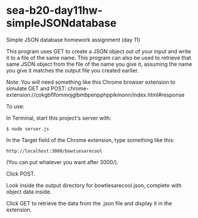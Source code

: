 sea-b20-day11hw-simpleJSONdatabase
==================================

Simple JSON database homework assignment (day 11)

This program uses GET to create a JSON object out of your input and write it to a file of the same name. This program can also be used to retrieve that same JSON object from the file of the name you give it, assuming the name you give it matches the output file you created earlier. 

Note: You will need something like this Chrome browser extension to simulate GET and POST: chrome-extension://cokgbflfommojglbmbpenpphppikmonn/index.html#response

To use:

In Terminal, start this project's server with:

```$ node server.js```

In the Target field of the Chrome extension, type something like this:

```http://localhost:3000/bowtiesarecool```

(You can put whatever you want after 3000/). 

Click POST. 

Look inside the output directory for bowtiesarecool.json, complete with object data inside.

Click GET to retrieve the data from the .json file and display it in the extension.

